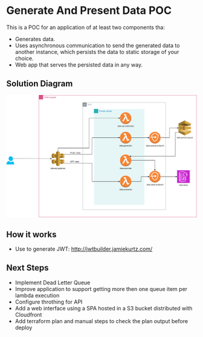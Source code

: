 # Generate And Present Data POC

This is a POC for an application of at least two components tha:
- Generates data.
- Uses asynchronous communication to send the generated data to another instance, which persists the data to static storage of your choice.
- Web app that serves the persisted data in any way.

## Solution Diagram
![Solution Diagram](/assets/solution_diagram.png)

## How it works
- Use to generate JWT: http://jwtbuilder.jamiekurtz.com/

## Next Steps
- Implement Dead Letter Queue
- Improve application to support getting more then one queue item per lambda execution
- Configure throthing for API
- Add a web interface using a SPA hosted in a S3 bucket distributed with Cloudfront
- Add terraform plan and manual steps to check the plan output before deploy 
